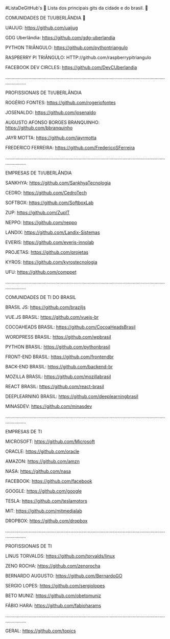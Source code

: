 #ListaDeGitHub's 🚀
Lista dos principais gits da cidade e do brasil. 🚀

COMUNIDADES DE TI/UBERLÂNDIA 🚀

UAIJUG: https://github.com/uaijug

GDG Uberlândia: https://github.com/gdg-uberlandia

PYTHON TRIÂNGULO: https://github.com/pythontriangulo

RASPBERRY PI TRIÂNGULO: HTTP://github.com/raspberrypitriangulo

FACEBOOK DEV CIRCLES: https://github.com/DevCUberlandia

............................................................................................................................................

PROFISSIONAIS DE TI/UBERLÂNDIA

ROGÉRIO FONTES: https://github.com/rogeriofontes

JOSENALDO: https://github.com/josenaldo

AUGUSTO AFONSO BORGES BRANQUINHO: https://github.com/bbranquinho

JAYR MOTTA: https://github.com/jayrmotta

FREDERICO FERREIRA: https://github.com/FredericoSFerreira

............................................................................................................................................

EMPRESAS DE TI/UBERLÂNDIA

SANKHYA: https://github.com/SankhyaTecnologia

CEDRO: https://github.com/CedroTech

SOFTBOX: https://github.com/SoftboxLab

ZUP: https://github.com/ZupIT

NEPPO: https://github.com/neppo

LANDIX: https://github.com/Landix-Sistemas

EVERIS: https://github.com/everis-innolab

PROJETAS: https://github.com/projetas

KYROS: https://github.com/kyrostecnologia

UFU: https://github.com/comppet

............................................................................................................................................

COMUNIDADES DE TI DO BRASIL

BRASIL JS: https://github.com/braziljs

VUE.JS BRASIL: https://github.com/vuejs-br

COCOAHEADS BRASIL: https://github.com/CocoaHeadsBrasil

WORDPRESS BRASIL: https://github.com/wpbrasil

PYTHON BRASIL: https://github.com/pythonbrasil

FRONT-END BRASIL: https://github.com/frontendbr

BACK-END BRASIL: https://github.com/backend-br

MOZILLA BRASIL: https://github.com/mozillabrasil

REACT BRASIL: https://github.com/react-brasil

DEEPLEARNING BRASIL: https://github.com/deeplearningbrasil

MINASDEV: https://github.com/minasdev

............................................................................................................................................

EMPRESAS DE TI

MICROSOFT: https://github.com/Microsoft

ORACLE: https://github.com/oracle

AMAZON: https://github.com/amzn

NASA: https://github.com/nasa

FACEBOOK: https://github.com/facebook

GOOGLE: https://github.com/google

TESLA: https://github.com/teslamotors

MIT: https://github.com/mitmedialab

DROPBOX: https://github.com/dropbox

............................................................................................................................................

PROFISSIONAIS DE TI

LINUS TORVALDS: https://github.com/torvalds/linux

ZENO ROCHA: https://github.com/zenorocha

BERNARDO AUGUSTO: https://github.com/BernardoGO

SERGIO LOPES: https://github.com/sergiolopes

BETO MUNIZ: https://github.com/obetomuniz

FÁBIO HARA: https://github.com/fabioharams

............................................................................................................................................

GERAL: 
https://github.com/topics







